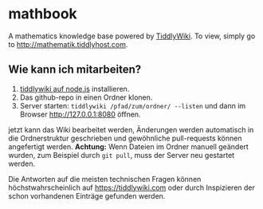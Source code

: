 # mathbook

A mathematics knowledge base powered by [TiddlyWiki](https://tiddlywiki.com). To view, simply go to http://mathematik.tiddlyhost.com.

## Wie kann ich mitarbeiten?

1. [tiddlywiki auf node.js](https://tiddlywiki.com/static/TiddlyWiki%2520on%2520Node.js.html) installieren.
1. Das github-repo in einen Ordner klonen.
1. Server starten: `tiddlywiki /pfad/zum/ordner/ --listen` und dann im Browser http://127.0.0.1:8080 öffnen.

jetzt kann das Wiki bearbeitet werden, Änderungen werden automatisch in die Ordnerstruktur geschrieben und gewöhnliche pull-requests können angefertigt werden.
**Achtung:** Wenn Dateien im Ordner manuell geändert wurden, zum Beispiel durch `git pull`, muss der Server neu gestartet werden.

Die Antworten auf die meisten technischen Fragen können höchstwahrscheinlich auf https://tiddlywiki.com oder durch Inspizieren der schon vorhandenen Einträge gefunden werden.
